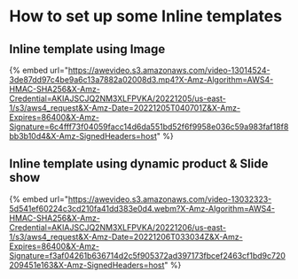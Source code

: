 # How to set up some Inline templates

## Inline template using Image

{% embed url="https://awevideo.s3.amazonaws.com/video-13014524-3de87dd97c4be9a6c13a7882a02008d3.mp4?X-Amz-Algorithm=AWS4-HMAC-SHA256&X-Amz-Credential=AKIAJSCJQ2NM3XLFPVKA/20221205/us-east-1/s3/aws4_request&X-Amz-Date=20221205T040701Z&X-Amz-Expires=86400&X-Amz-Signature=6c4fff73f04059facc14d6da551bd52f6f9958e036c59a983faf18f8bb3b10d4&X-Amz-SignedHeaders=host" %}

## Inline template using dynamic product & Slide show

{% embed url="https://awevideo.s3.amazonaws.com/video-13032323-5d541ef60224c3cd210fa41dd383e0d4.webm?X-Amz-Algorithm=AWS4-HMAC-SHA256&X-Amz-Credential=AKIAJSCJQ2NM3XLFPVKA/20221206/us-east-1/s3/aws4_request&X-Amz-Date=20221206T033034Z&X-Amz-Expires=86400&X-Amz-Signature=f3af04261b636714d2c5f905372ad397173fbcef2463cf1bd9c720209451e163&X-Amz-SignedHeaders=host" %}

